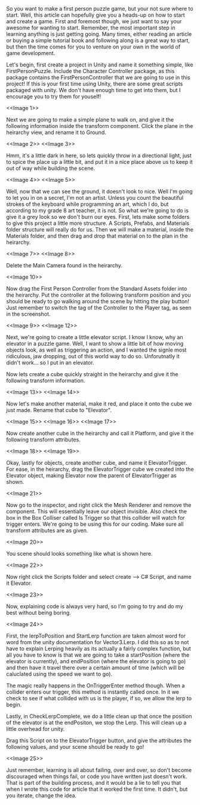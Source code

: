 So you want to make a first person puzzle game, but your not sure where to start.  Well, this article can hopefully give you a heads-up on how to start and create a game.  First and foremost though, we just want to say your awesome for wanting to start. Remember, the most important step in learning anything is just getting going.  Many times, either reading an article or buying a simple tutorial book and following along is a great way to start, but then the time comes for you to venture on your own in the world of game development. 

Let's begin, first create a project in Unity and name it something simple, like FirstPersonPuzzle.  Include the Character Controller package, as this package contains the FirstPersonController that we are going to use in this project! If this is your first time using Unity, there are some great scripts packaged with unity. We don't have enough time to get into them, but I encourage you to try them for youself!

<<Image 1>>

Next we are going to make a simple plane to walk on, and give it the following information inside the transform component.  Click the plane in the heirarchy view, and rename it to Ground.

<<Image 2>> <<Image 3>>

Hmm, it's a little dark in here, so lets quickly throw in a directional light, just to spice the place up a little bit, and put it in a nice place above us to keep it out of way while building the scene.

<<Image 4>> <<Image 5>>

Well, now that we can see the ground, it doesn't look to nice.  Well I'm going to let you in on a secret, I'm not an artist.  Unless you count the beautiful strokes of the keyboard while programming an art, which I do, but according to my grade 8 art teacher, it is not.  So what we're going to do is give it a grey look so we don't burn our eyes.  First, lets make some folders to give this project a little more structure. A Scripts, Prefabs, and Materials folder structure will really do for us. Then we will make a material, inside the Materials folder, and then drag and drop that material on to the plan in the heirarchy.

<<Image 7>> <<Image 8>>

Delete the Main Camera found in the heirarchy.

<<Image 10>>

Now drag the First Person Controller from the Standard Assets folder into the heirarchy.  Put the controller at the following transform position and you should be ready to go walking around the scene by hitting the play button!  Just remember to switch the tag of the Controller to the Player tag, as seen in the screenshot.  

<<Image 9>> <<Image 12>>

Next, we're going to create  a little elevator script.  I know I know, why an elevator in a puzzle game.  Well, I want to show a little bit of how moving objects look, as well as triggering an action, and I wanted the signle most ridiculous, jaw dropping, out of this world way to do so.  Unforutnatly it didn't work... so I put in an elevator.

Now lets create a cube quickly straight in the heirarchy and give it the following transform information.

<<Image 13>> <<Image 14>>

Now let's make another material, make it red, and place it onto the cube we just made.  Rename that cube to "Elevator".

<<Image 15>> <<Image 16>> <<Image 17>>

Now create another cube in the heirarchy and call it Platform, and give it the following transform attributes.

<<Image 18>> <<Image 19>>

Okay, lastly for objects, create another cube, and name it ElevatorTrigger. 
For ease, in the heirarchy, drag the ElevatorTrigger cube we created into the Elevator object, making Elevator now the parent of ElevatorTrigger as shown.
 
<<Image 21>>

Now go to the inspector, and right click the Mesh Renderer and remove the component.  This will essentially leave our object invisible.  Also check the box in the Box Colliser called Is Trigger so that this collider will watch for trigger enters.  We're going to be using this for our coding.  Make sure all transform attributes are as given.

<<Image 20>>

You scene should looks something like what is shown here.

<<Image 22>>

Now right click the Scripts folder and select create --> C# Script, and name it Elevator.

<<Image 23>>

Now, explaining code is always very hard, so I'm going to try and do my best without being boring.  

<<Image 24>>

First, the lerpToPosition and StartLerp function are taken almost word for word from the unity documentation for Vector3.Lerp.  I did this so as to not have to explain Lerping heavily as its actually a fairly complex function, but all you have to know is that we are going to take a startPosition (where the elevator is currently), and endPosition (where the elevator is going to go) and then have it travel there over a certain amount of time (which will be caluclated using the speed we want to go).

The magic really happens in the OnTriggerEnter method though.  When a collider enters our trigger, this method is instantly called once.  In it we check to see if what collided with us is the player, if so, we allow the lerp to begin.

Lastly, in CheckLerpComplete, we do a little clean up that once the position of the elevator is at the endPositon, we stop the Lerp.  This will clean up a little overhead for unity.

Drag this Script on to the ElevatorTrigger button, and give the attributes the following values, and your scene should be ready to go!

<<Image 25>>

Just remember, learning is all about failing, over and over, so don't become discouraged when things fail, or code you have written just doesn't work.  That is part of the building process, and it would be a lie to tell you that when I wrote this code for article that it worked the first time.  It didn't, but you iterate, change the idea.

